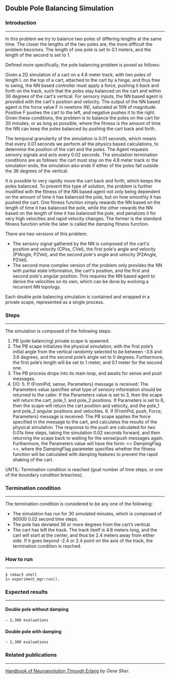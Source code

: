 ## Double Pole Balancing Simulation


### Introduction
--------------------

In this problem we try to balance two poles of differing lengths at the same
time. The closer the lengths of the two poles are, the more difficult the
problem becomes. The length of one pole is set to 0.1 meters, and the
length of the second is set to 1.

Defined more specifically, the pole balancing problem is posed as follows:

Given a 2D simulation of a cart on a 4.8 meter track, with two poles of
length L on the top of a cart, attached to the cart by a hinge, and thus free to
swing, the NN based controller must apply a force, pushing it back and forth on
the track, such that the poles stay balanced on the cart and within 36 degrees
of the cart's vertical. For sensory inputs, the NN based agent is provided with
the cart's position and velocity. The output of the NN based agent is the force
value F in newtons (N), saturated at 10N of magnitude. Positive F pushes the
cart to the left, and negative pushes it to the right. Given these conditions,
the problem is to balance the poles on the cart for 30 minutes, or as long as
possible, where the fitness is the amount of time the NN can keep the poles
balanced by pushing the cart back and forth.

The temporal granularity of the simulation is 0.01 seconds, which means that
every 0.01 seconds we perform all the physics based calculations, to determine
the position of the cart and the poles. The Agent requests sensory signals and
acts every 0.02 seconds. The simulation termination conditions are as follows:
the cart must stay on the 4.8 meter track or the simulation ends, the simulation
also ends if either of the poles fall outside the 36 degrees of the vertical.

It is possible to very rapidly move the cart back and forth, which keeps the
poles balanced. To prevent this type of solution, the problem is further
modified with the fitness of the NN based agent not only being dependent on the
amount of time it has balanced the pole, but on how smoothly it has pushed the
cart. One fitness function simply rewards the NN based on the length of time it
has balanced the pole, while the other rewards the NN based on the length of
time it has balanced the pole, and penalizes it for very high velocities and
rapid velocity changes. The former is the standard fitness function while the
later is called the damping fitness function.

There are two versions of this problem:

- The sensory signal gathered by the NN is composed of the cart's position and
velocity (CPos, CVel), the first pole's angle and velocity (P1Angle, P2Vel), and
the second pole's angle and velocity (P2Angle, P2Vel).
- The second more complex version of the problem only provides the NN with
partial state information, the cart's position, and the first and second pole's
angular position. This requires the NN based agent to derive the velocities on
its own, which can be done by evolving a recurrent NN topology.

Each double pole balancing simulation is contained and wrapped in a private
scape, represented as a single process.


### Steps
--------------------

The simulation is composed of the following steps:

1. PB (pole balancing) private scape is spawned. 
2. The PB scape initializes the physical simulation, with the first pole’s
initial angle from the vertical randomly selected to be between -3.6 and 3.6
degrees, and the second pole’s angle set to 0 degrees. Furthermore, the first
pole’s length will be set to 1 meter, and 0.1 meter for the second one.
3. The PB process drops into its main loop, and awaits for sense and push
messages.
4. DO:
    5. If {FromPid, sense, Parameters} message is received: The Parameters value
    specifies what type of sensory information should be returned to the caller.
    If the Parameters value is set to 3, then the scape will return the cart,
    pole_1, and pole_2 positions. If Parameters is set to 6, then the scape will
    return the cart position and velocity, and the pole_1 and pole_2 angular
    positions and velocities.
    6. If {FromPid, push, Force, Parameters} message is received: The PB scape
    applies the force specified in the message to the cart, and calculates the
    results of the physical simulation. The response to the push are calculated
    for two 0.01s time steps, taking the simulation 0.02 seconds forward, and
    then returning the scape back to waiting for the sense/push messages again.
    Furthermore, the Parameters value will have the form: << DampingFlag >>,
    where the DampingFlag parameter specifies whether the fitness function
    will be calculated with damping features to prevent the rapid shaking of
    the cart.

UNTIL: Termination condition is reached (goal number of time steps, or one of
the boundary condition breaches).


### Termination condition
--------------------

The termination condition is considered to be any one of the following:
  - The simulation has run for 30 simulated minutes, which is composed of 90000
0.02 second time steps.
  - The pole has deviated 36 or more degrees from the cart’s vertical.
  - The cart has left the track. The track itself is 4.8 meters long, and the cart
will start at the center, and thus be 2.4 meters away from either side. If it
goes beyond -2.4 or 2.4 point on the axis of the track, the termination
condition is reached.


### How to run
--------------------

    $ rebar3 shell
    1> experiment_mgr:run().


### Expected results
--------------------

#### Double pole without damping

    ∼ 2,300 evaluations

#### Double pole with damping

    ∼ 2,300 evaluations


### Related publications
--------------------

[Handbook of Neuroevolution Through Erlang](http://www.amazon.com/Handbook-Neuroevolution-Through-Erlang-Gene/dp/1461444624) _by Gene Sher_.